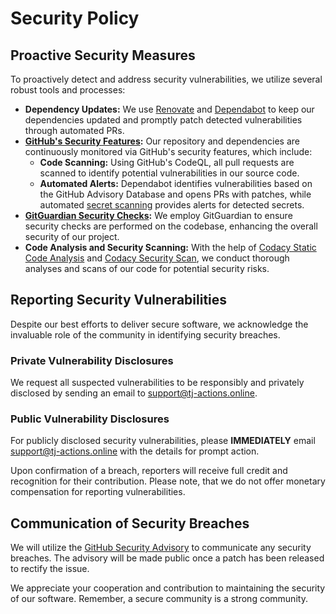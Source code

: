 # Security Policy

## Proactive Security Measures

To proactively detect and address security vulnerabilities, we utilize several robust tools and processes:

- **Dependency Updates:** We use [Renovate](https://renovatebot.com) and [Dependabot](https://docs.github.com/en/code-security/dependabot/dependabot-security-updates/about-dependabot-security-updates) to keep our dependencies updated and promptly patch detected vulnerabilities through automated PRs.
- **[GitHub's Security Features](https://github.com/features/security):** Our repository and dependencies are continuously monitored via GitHub's security features, which include:
  - **Code Scanning:** Using GitHub's CodeQL, all pull requests are scanned to identify potential vulnerabilities in our source code.
  - **Automated Alerts:** Dependabot identifies vulnerabilities based on the GitHub Advisory Database and opens PRs with patches, while automated [secret scanning](https://docs.github.com/en/enterprise-cloud@latest/code-security/secret-scanning/about-secret-scanning#about-secret-scanning-for-partner-patterns) provides alerts for detected secrets.
- **[GitGuardian Security Checks](https://www.gitguardian.com/):** We employ GitGuardian to ensure security checks are performed on the codebase, enhancing the overall security of our project.
- **Code Analysis and Security Scanning:** With the help of [Codacy Static Code Analysis](https://www.codacy.com/) and [Codacy Security Scan](https://security.codacy.com/), we conduct thorough analyses and scans of our code for potential security risks.

## Reporting Security Vulnerabilities

Despite our best efforts to deliver secure software, we acknowledge the invaluable role of the community in identifying security breaches.

### Private Vulnerability Disclosures

We request all suspected vulnerabilities to be responsibly and privately disclosed by sending an email to [support@tj-actions.online](mailto:support@tj-actions.online).

### Public Vulnerability Disclosures

For publicly disclosed security vulnerabilities, please **IMMEDIATELY** email [support@tj-actions.online](mailto:support@tj-actions.online) with the details for prompt action.

Upon confirmation of a breach, reporters will receive full credit and recognition for their contribution. Please note, that we do not offer monetary compensation for reporting vulnerabilities.

## Communication of Security Breaches

We will utilize the [GitHub Security Advisory](https://github.com/tj-actions/changed-files/security/advisories) to communicate any security breaches. The advisory will be made public once a patch has been released to rectify the issue.

We appreciate your cooperation and contribution to maintaining the security of our software. Remember, a secure community is a strong community.
